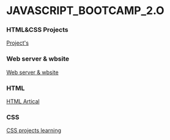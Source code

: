 # JAVASCRIPT_BOOTCAMP_2.O 
### HTML&CSS Projects 
[Project's ](https://rahul1010.hashnode.dev/project)
### Web server & wbsite
[Web server & wbsite ](https://rahul1010.hashnode.dev/what-is-website-web-servers)
### HTML
[HTML Artical](https://rahul1010.hashnode.dev/html-learning#heading-html-elements)

### CSS
[CSS projects learning](https://rahul1010.hashnode.dev/css-learning)

